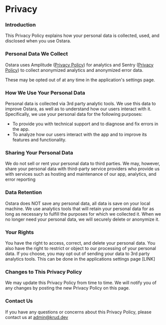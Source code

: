 # Privacy

### Introduction

This Privacy Policy explains how your personal data is collected, used, and disclosed when you use Ostara.

### Personal Data We Collect

Ostara uses Amplitude ([Privacy Policy](https://amplitude.com/privacy)) for analytics and Sentry ([Privacy Policy](https://sentry.io/privacy/)) to collect anonymized analytics and anonymized error data.&#x20;

These may be opted out of at any time in the application's settings page.

### How We Use Your Personal Data

Personal data is collected via 3rd party analytic tools. We use this data to improve Ostara, as well as to understand how our users interact with it. Specifically, we use your personal data for the following purposes:

* To provide you with technical support and to diagnose and fix errors in the app.
* To analyze how our users interact with the app and to improve its features and functionality.

### Sharing Your Personal Data

We do not sell or rent your personal data to third parties. We may, however, share your personal data with third-party service providers who provide us with services such as hosting and maintenance of our app, analytics, and error reporting

### Data Retention

Ostara does NOT save any personal data, all data is save on your local machine. We use analytics tools that will retain your personal data for as long as necessary to fulfill the purposes for which we collected it. When we no longer need your personal data, we will securely delete or anonymize it.

### Your Rights

You have the right to access, correct, and delete your personal data. You also have the right to restrict or object to our processing of your personal data. If you choose, you may opt out of sending your data to 3rd party analytics tools. This can be done in the applications settings page \[LINK]

### Changes to This Privacy Policy

We may update this Privacy Policy from time to time. We will notify you of any changes by posting the new Privacy Policy on this page.

### Contact Us

If you have any questions or concerns about this Privacy Policy, please contact us at [admin@krud.dev](mailto:admin@krud.dev)
